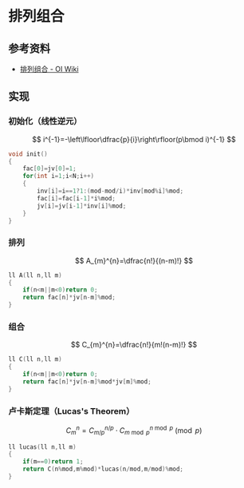 # 排列组合

## 参考资料

- [排列组合 - OI Wiki](https://oi-wiki.org/math/combinatorics/combination/)

## 实现

### 初始化（线性逆元）

$$
i^{-1}=-\left\lfloor\dfrac{p}{i}\right\rfloor(p\bmod i)^{-1}
$$

```cpp
void init()
{
	fac[0]=jv[0]=1;
	for(int i=1;i<N;i++)
	{
		inv[i]=i==1?1:(mod-mod/i)*inv[mod%i]%mod;
		fac[i]=fac[i-1]*i%mod;
		jv[i]=jv[i-1]*inv[i]%mod;
	}
}
```

### 排列

$$
A_{m}^{n}=\dfrac{n!}{(n-m)!}
$$

```cpp
ll A(ll n,ll m)
{
	if(n<m||m<0)return 0;
	return fac[n]*jv[n-m]%mod;
}
```

### 组合

$$
C_{m}^{n}=\dfrac{n!}{m!(n-m)!}
$$

```cpp
ll C(ll n,ll m)
{
	if(n<m||m<0)return 0;
	return fac[n]*jv[n-m]%mod*jv[m]%mod;
}
```

### 卢卡斯定理（Lucas's Theorem）

$$
C_{m}^{n}=C_{m/ p}^{n/ p}\cdot C_{m\bmod p}^{n\bmod p}\pmod p
$$

```c++
ll lucas(ll n,ll m)
{
	if(m==0)return 1;
	return C(n%mod,m%mod)*lucas(n/mod,m/mod)%mod;
}
```
